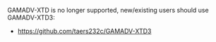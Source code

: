 GAMADV-XTD is no longer supported, new/existing users should use GAMADV-XTD3:
* https://github.com/taers232c/GAMADV-XTD3
